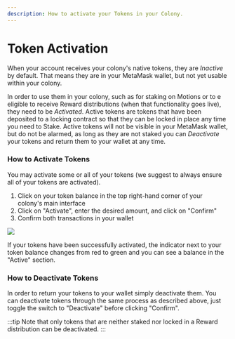 ```yaml
---
description: How to activate your Tokens in your Colony.
---
```


# Token Activation

When your account receives your colony's native tokens, they are _Inactive_ by default. That means they are in your MetaMask wallet, but not yet usable within your colony.&#x20;

In order to use them in your colony, such as for staking on Motions or to e eligible to receive Reward distributions (when that functionality goes live), they need to be _Activated_. Active tokens are tokens that have been deposited to a locking contract so that they can be locked in place any time you need to Stake. Active tokens will not be visible in your MetaMask wallet, but do not be alarmed, as long as they are not staked you can _Deactivate_ your tokens and return them to your wallet at any time.

### How to Activate Tokens

You may activate some or all of your tokens (we suggest to always ensure all of your tokens are activated).

1. Click on your token balance in the top right-hand corner of your colony's main interface
2. Click on "Activate", enter the desired amount, and click on "Confirm"
3. Confirm both transactions in your wallet

![](../../assets/1-activate.gif)

If your tokens have been successfully activated, the indicator next to your token balance changes from red to green and you can see a balance in the "Active" section.

### How to Deactivate Tokens

In order to return your tokens to your wallet simply deactivate them. You can deactivate tokens through the same process as described above, just toggle the switch to "Deactivate" before clicking "Confirm".

:::tip
Note that only tokens that are neither staked nor locked in a Reward distribution can be deactivated.
:::
